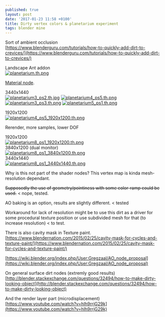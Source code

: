 ```yaml
---
published: true
layout: post
date: '2017-01-23 11:58 +0100'
title: Dirty vertex colors & planetarium experiment
tags: blender mine
---
```

Sort of ambient occlusion  
[https://www.blenderguru.com/tutorials/how-to-quickly-add-dirt-to-crevices/](https://www.blenderguru.com/tutorials/how-to-quickly-add-dirt-to-crevices/)

Landscape Ant addon  
[![planetarium.th.png](//cdn.scrot.moe/images/2017/01/23/planetarium.th.png)](//cdn.scrot.moe/images/2017/01/23/planetarium2.png)

[Material node](//cdn.scrot.moe/images/2017/01/23/vertexAO.png).

3440x1440  
[![planetarium3_ps2.th.jpg](//cdn.scrot.moe/images/2017/01/23/planetarium3_ps2.th.jpg)](//cdn.scrot.moe/images/2017/01/23/planetarium3_ps2.jpg)
[![planetarium4_ps5.th.png](//cdn.scrot.moe/images/2017/01/23/planetarium4_ps5.th.png)](//cdn.scrot.moe/images/2017/01/23/planetarium4_ps5.png)
[![planetarium3_ps3.th.png](//cdn.scrot.moe/images/2017/01/23/planetarium3_ps3.th.png)](//cdn.scrot.moe/images/2017/01/23/planetarium3_ps3.png)
[![planetarium5_ps1.th.png](//cdn.scrot.moe/images/2017/01/24/planetarium5_ps1.th.png)](//cdn.scrot.moe/images/2017/01/24/planetarium5_ps1.png)

1920x1200  
[![planetarium4_ps5_1920x1200.th.png](//cdn.scrot.moe/images/2017/01/23/planetarium4_ps5_1920x1200.th.png)](//cdn.scrot.moe/images/2017/01/23/planetarium4_ps5_1920x1200.png)

Rerender, more samples, lower DOF

1920x1200  
[![planetarium8_ps1_1920x1200.th.png](//cdn.scrot.moe/images/2017/01/25/planetarium8_ps1_1920x1200.th.png)](//cdn.scrot.moe/images/2017/01/25/planetarium8_ps1_1920x1200.png)  
3840x1200 (dual monitor)  
[![planetarium8_ps1_3840x1200.th.png](//cdn.scrot.moe/images/2017/01/25/planetarium8_ps1_3840x1200.th.png)](//cdn.scrot.moe/images/2017/01/25/planetarium8_ps1_3840x1200.png)  
3440x1440  
[![planetarium8_ps1_3440x1440.th.png](//cdn.scrot.moe/images/2017/01/25/planetarium8_ps1_3440x1440.th.png)](//cdn.scrot.moe/images/2017/01/25/planetarium8_ps1_3440x1440.png)

Why is this not part of the shader nodes? This vertex map is kinda mesh-resolution dependant.

<s>Supposedly the use of geometry/pointiness with some color-ramp could be used.</s> < nope, tested.

AO baking is an option, results are slightly different. < tested

Workaround for lack of resolution might be to use this dirt as a driver for some procedural texture position or use subdivided mesh for that (to increase resolution) < to test.

There is also cavity mask in Texture paint.  
[https://www.blendernation.com/2015/02/25/cavity-mask-for-cycles-and-texture-paint/](https://www.blendernation.com/2015/02/25/cavity-mask-for-cycles-and-texture-paint/)

[https://wiki.blender.org/index.php/User:Gregzaal/AO_node_proposal](https://wiki.blender.org/index.php/User:Gregzaal/AO_node_proposal)

On general surface dirt nodes (extremly good results)  
[http://blender.stackexchange.com/questions/32494/how-to-make-dirty-looking-object](http://blender.stackexchange.com/questions/32494/how-to-make-dirty-looking-object)

And the render layer part (microdisplacement)  
[https://www.youtube.com/watch?v=hlh9rrjG29k](https://www.youtube.com/watch?v=hlh9rrjG29k)
